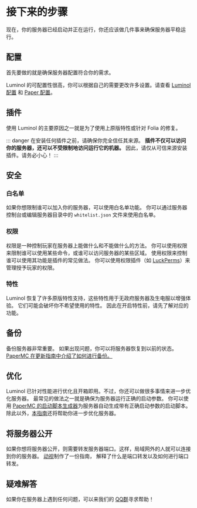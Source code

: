# 接下来的步骤

现在，你的服务器已经启动并正在运行，你还应该做几件事来确保服务器平稳运行。

## 配置

首先要做的就是确保服务器配置符合你的需求。

Luminol 的可配置性很高，你可以根据自己的需要更改许多设置。请查看 [Luminol 配置](../reference/configuration)
和 [Paper 配置](https://docs.papermc.io/paper/reference/configuration)。

## 插件

使用 Luminol 的主要原因之一就是为了使用上原版特性或针对 Folia 的修复。

::: danger
在安装任何插件之前，请确保你完全信任其来源。
**插件不仅可以访问你的服务器，还可以不受限制地访问运行它的机器。**
因此，请仅从可信来源安装插件。请务必小心！
:::

## 安全

### 白名单

如果你想限制谁可以加入你的服务器，可以使用白名单功能。
你可以通过服务器控制台或编辑服务器目录中的 `whitelist.json` 文件来使用白名单。

### 权限

权限是一种控制玩家在服务器上能做什么和不能做什么的方法。
你可以使用权限来限制谁可以使用某些命令，或谁可以访问服务器的某些区域。
使用权限来控制谁可以使用其功能是插件的常见做法。
你可以使用权限插件（如 [LuckPerms](https://luckperms.net)）来管理授予玩家的权限。

### 特性

Luminol 恢复了许多原版特性支持，这些特性用于无政府服务器及生电服以增强体验。
它们可能会破坏你不希望使用的特性。
因此在开启特性前，请先了解对应的功能。

## 备份

备份服务器非常重要。
如果出现问题，你可以将服务器恢复到以前的状态。
[PaperMC 在更新指南中介绍了如何进行备份。](https://docs.papermc.io/paper/updating#step-1-backup)

## 优化

Luminol 已针对性能进行优化且开箱即用。不过，你还可以做很多事情来进一步优化服务器。
最常见的做法之一就是确保为服务器运行正确的启动参数。
你可以使用 [PaperMC 的启动脚本生成器](https://docs.papermc.io/misc/tools/start-script-gen)为服务器自动生成带有正确启动参数的启动脚本。
除此以外，[本指南](https://paper-chan.moe/paper-optimization/)还将帮助你进一步优化服务器。

## 将服务器公开

如果你想将服务器公开，则需要转发服务器端口。这样，局域网外的人就可以连接到你的服务器。
[动视](https://support.activision.com/cn/zh/articles/port-forward-and-nat-faq)制作了一份指南，
解释了什么是端口转发以及如何进行端口转发。

## 疑难解答

如果你在服务器上遇到任何问题，可以来我们的 [QQ群](http://qm.qq.com/cgi-bin/qm/qr?_wv=1027&k=MfosKhcDd8Fdxn1MREuZ8Krbf9T6jiBC&authKey=3cm6qdHohON3gHnuD63FK4k07fIbrWnY4hdyq8OmELsfjMVP1kbFTJY9mRyM2Rkj&noverify=0&group_code=368632360)寻求帮助！
